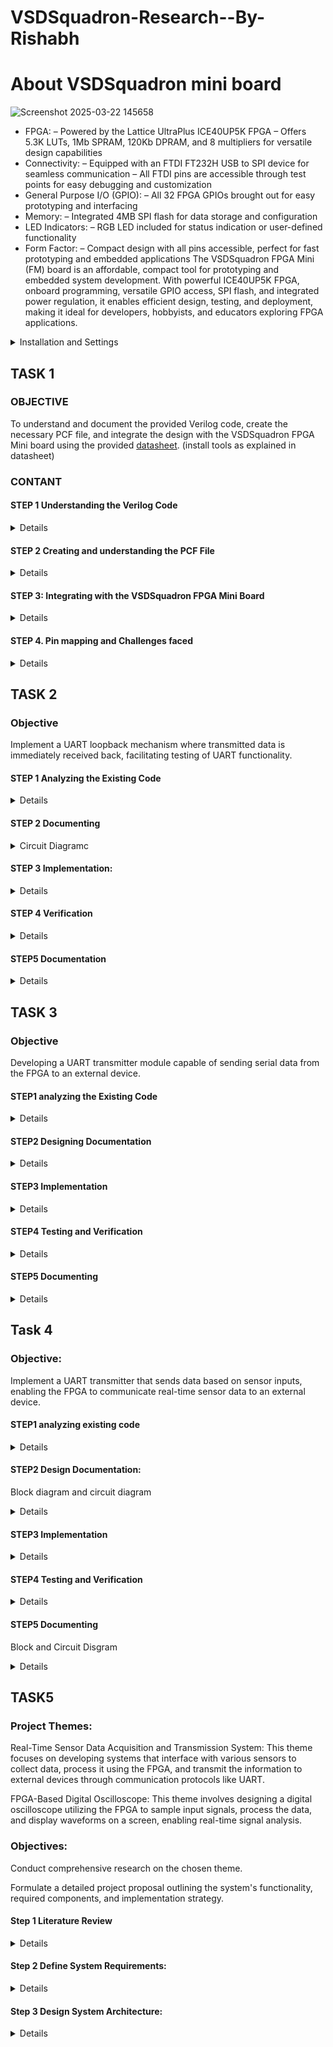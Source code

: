 
# VSDSquadron-Research--By-Rishabh

# About VSDSquadron mini board

![Screenshot 2025-03-22 145658](https://github.com/user-attachments/assets/f2f833da-6db8-4c9b-955e-eb50446aefdf)

* FPGA:
	– Powered by the Lattice UltraPlus ICE40UP5K FPGA
	– Offers 5.3K LUTs, 1Mb SPRAM, 120Kb DPRAM, and 8 multipliers for versatile design
	capabilities
* Connectivity:
	– Equipped with an FTDI FT232H USB to SPI device for seamless communication
	– All FTDI pins are accessible through test points for easy debugging and customization
* General Purpose I/O (GPIO):
	– All 32 FPGA GPIOs brought out for easy prototyping and interfacing
* Memory:
	– Integrated 4MB SPI flash for data storage and configuration
* LED Indicators:
	– RGB LED included for status indication or user-defined functionality
* Form Factor:
	– Compact design with all pins accessible, perfect for fast prototyping and embedded applications
	The VSDSquadron FPGA Mini (FM) board is an affordable, compact tool for prototyping and
	embedded system development. With powerful ICE40UP5K FPGA, onboard programming, versatile
	GPIO access, SPI flash, and integrated power regulation, it enables efficient design, testing, and
	deployment, making it ideal for developers, hobbyists, and educators exploring FPGA applications.



<details><summary>Installation and Settings
</summary>




Download VSDSquadron FPGA Mini (FM) Software on your laptop as given in datasheet

You should see a terminal window as shown in below

![Screenshot 2025-03-22 232318](https://github.com/user-attachments/assets/f8b2a65d-a4a8-4f3c-a7bc-760b5166fd82)

run the commands as given below 

```bash

cd
cd VSDSquadron_FM
cd blink_led
```


On the Virtual Machine, click on ”Devices → USB → FTDI Single RS232-HS [J900]” 

To confirm if the board is connected to the USB, type the ‘lsusb‘ command in the terminal.
You should see a line stating ”Future Technology Devices International,”


Then follow these commands

– Run the following command to clean up previous builds. Refer to Fig. 16:

```bash
make clean
```

Build the binaries for the FPGA board using below command.
```bash
make build
```
Flash the code to the external SRAM with the following command:

```bash
sudo make flash
```
Once the code is successfully flashed, you will see the RGB lights on the FPGA board
blinking.



![Screenshot 2025-03-14 183026](https://github.com/user-attachments/assets/b8fdef5e-e1b5-4ba9-9fdf-af6ce4daa6c5)




https://github.com/user-attachments/assets/7390f54b-6ee4-48ed-be00-6438f2513c5a



</details>



## TASK 1 

### OBJECTIVE

To understand and document the provided Verilog code, create the necessary PCF file, and integrate the design with the VSDSquadron FPGA Mini board using the provided [datasheet](https://www.vlsisystemdesign.com/wp-content/uploads/2025/01/VSDSquadronFMDatasheet.pdf). (install tools as explained in datasheet)

### CONTANT

#### STEP 1 Understanding the Verilog Code
<details>
	
##### 1.This could be understood and complete with help of this [link](https://github.com/thesourcerer8/VSDSquadron_FM/blob/main/led_blue/top.v)
   
##### 2.Review the module declaration 

 
 * Inputs and Outputs: 

   	  • output ``` wire led_red, led_blue, led_green``` : Declares three output signals, likely connected to LEDs. The wire keyword indicates they are simple connections, not memory elements. 

  	  • input wire ```hu_clk```: Declares an input signal, likely a clock signal from a hardware oscillator.
   
  	  • output wire ```testwire```: Another output signal, its purpose is revealed later. 

  * Internal Signals:
    
	  • wire ```int_osc```: Declares an internal wire, likely intended as a clock signal. 

   	  • reg [27:0] ```frequency_counter_i```: Declares a 28-bit register named ```frequency_counter_i```. Registers store values and are used for counting or storing state.

  * Assignment:
     
  	• assign ```testwire``` = ```frequency_counter_i```[5]; This line continuously assigns the value of the 6th bit (index 5) of the ```frequency_counter_i``` register to the testwire output.
  
  * Always Block: 

   	• ```always @(posedge int_osc) begin ... end```: This block describes sequential logic that executes on the rising edge of the ```int_osc``` signal. 
	
   	• ```frequency_counter_i <= frequency_counter_i + 1'b1```: Inside the block, the ```frequency_counter_i``` register is incremented by 1 on each rising edge of ```int_osc```. 1'b1 represents a 1-bit binary value of 1.

##### 3. Analyze the internal components

 * Internal Oscillator Configuration: 
	
   	• ```SB_HFOSC```: This seems to be a module or macro representing a high-frequency oscillator. 
	
   	• ```#(.CLKHF_DIV("0b10"))```: This part configures the clock divider for the oscillator. "0b10" likely sets the division factor to 2 (binary representation). 
	
   	• ```u_SB_HFOSC```: This is the instance name of the oscillator module. 
	
   	• ```(.CLKHFPU(1'b1), .CLKHFEN(1'b1), .CLKHF(int_osc))```: This connects signals to the oscillator instance: 
	
  	• ```.CLKHFPU(1'b1)```: Probably enables the clock pull-up. 
	
  	• ```.CLKHFEN(1'b1)```: Likely enables the clock output. 
	
  	• ```.CLKHF(int_osc)```: Connects the oscillator output to the signal int_osc. 

  * RGB Primitive Instantiation: 
	
   	• ```SB_RGBA_DRV```: This is likely a module for controlling an RGB LED. 
	
   	• ```RGB_DRIVER```: This is the instance name of the RGB driver module. 

	• ```RGBLEDEN (1'b1)```: Enables the RGB LED. 1'b1 represents a 1-bit value set to 1 (high). 
	
   	• ```RGB0PWM (1'b0), // red```: Controls the pulse-width modulation (PWM) for the red component of the RGB LED. 1'b0 means it's initially off. 
	
   	• ```RGB1PWM (1'b0), // green```: Controls the PWM for the green component, also initially off. • RGBLEDEN (1'b1): Enables the RGB LED. 1'b1 represents a 1-bit value set to 1 (high). 
	
   	• ```RGB0PWM (1'b0), // red```: Controls the pulse-width modulation (PWM) for the red component of the RGB LED. 1'b0 means it's initially off. 
	
   	• ```RGB1PWM (1'b0), // green```: Controls the PWM for the green component, also initially off. 
	
   	• ```RGB2PM (1'b1), // blue```: Controls the PWM for the blue component, initially on. 
	
   	• ```CURREN (1'b1)```: Enables the current source for the LED. 
	
   	• ```RGB0 (led_red), RGB1 (led_green), RGB2 (led_blue)```: Connects the module's internal signals to external signals for the red, green, and blue LEDs. 

  * Parameter Overrides: 
	
   	• ```//Actual Hardware connection```: This comment suggests the following lines configure hardware-specific parameters. 
	
   	• ```defparam RGB_DRIVER.RGB0_CURRENT``` = "0b000001";: Sets the current for the red LED to a binary value of 000001. 
	
   	• ```defparam RGB_DRIVER.RGB1_CURRENT``` = "0b000001";: Sets the current for the green LED. 
	
   	• ```defparam RGB_DRIVER.RGB2_CURRENT``` = "0b000001";: Sets the current for the blue LED.
    </details>

     

#### STEP 2  Creating and understanding the PCF File

<details>

 ##### 
 1.view the PCF file from this [link](https://github.com/rishabh7823/VSDSquadron-Research--By-Rishabh/blob/main/task1-ledgreen/VSDSquadronFM.pcf). 

	
 #### 2.Understanding the pins from PCF file 

* The pins -

  - ```led_red``` -> Pin 39

  - ```led_blue``` -> Pin 40

  - ```led_green``` -> Pin 41

  - ```hw_clk``` -> Pin 20

  - ```testwire``` -> Pin 17

	1. ```led_red 39```: This line assigns the signal named "led_red" to pin number 39 on the FPGA. This likely connects an LED (light-emitting diode) to that pin, allowing the design to control the LED's state (on/off).
   
	2. ```led_blue 40```: Similarly, this assigns the signal "led_blue" to pin 40, likely controlling another LED.
 
	3. ```led_green 41```: This assigns "led_green" to pin 41, controlling a third LED.
   
	4. ```hw_clk 20```: This assigns the hardware clock signal "hw_clk" to pin 20. This pin will provide the timing reference for the FPGA's internal operations.
   
	5. ```testwire 17```: This assigns a signal named "testwire" to pin 17, potentially for testing or debugging purposes.

#### 3. cross-reference of the pins 

* This mapping is crucial for correctly connecting and controlling external components or internal logic within the FPGA design. Each signal assignment defines the physical connection point on the FPGA board for that particular signal. For instance, the led_red signal is assigned to pin 39, meaning that the red LED will be controlled through this pin. Similarly, other signals like led_blue, led_green, hw_clk, and testwire are assigned to pins 40, 41, 20, and 17, respectively. These assignments are essential for proper hardware operation and must be consistent with the Verilog code and the board's hardware design.
 </details> 


#### STEP 3: Integrating with the VSDSquadron FPGA Mini Board

<details>

#### Create all the following files in task1-ledblue,task1-ledgreen,task1-ledred and run the following commands

####
1.Reviewing the VSDSquadron FPGA Mini board [datasheet](https://www.vlsisystemdesign.com/wp-content/uploads/2025/01/VSDSquadronFMDatasheet.pdf) to understand its features and pinout.

####  
2. Use the datasheet to correlate the physical board connections with the [PCF](https://github.com/rishabh7823/VSDSquadron-Research--By-Rishabh/blob/main/task1-ledblue/VSDSquadronFM.pcf) file and [Verilog](https://github.com/rishabh7823/VSDSquadron-Research--By-Rishabh/blob/main/task1-ledblue/top.v) code.

####
3. Connecting the board to the computer as described in the datasheet using USB-C and ensuring FTDI connection

4. Follow the provided [Makefile](https://github.com/rishabh7823/VSDSquadron-Research--By-Rishabh/blob/main/task1-ledblue/Makefile) for building and flashing the Verilog code:

```
make clean
make build
sudo make flash
``` 

#### Observing the behavior of the RGB LED on the board to confirm successful programming - 

##### Follow the steps

1. ![Screenshot 2025-03-20 203212](https://github.com/user-attachments/assets/c73df39c-f278-4df8-9c36-31be7ccd5d8e)

2. ![Screenshot 2025-03-19 220519](https://github.com/user-attachments/assets/d40ad02f-8908-49df-b942-094e06c5c144)

3. ![Screenshot 2025-03-20 201130](https://github.com/user-attachments/assets/35bd9966-52b8-4f73-afd4-f1768f935e84)

4. ![Screenshot 2025-03-20 202509](https://github.com/user-attachments/assets/01f40e78-c20f-4f10-9374-9f756e6deada)

5. ![Screenshot 2025-03-20 203148](https://github.com/user-attachments/assets/0834e236-0557-4567-a8c7-886fc7f08a59)

6. ![Screenshot 2025-03-22 141419](https://github.com/user-attachments/assets/8493294e-b118-47e4-b6f3-f57b221c94e8)

7. ![Screenshot 2025-03-22 141451](https://github.com/user-attachments/assets/5bc43564-2682-463c-b4e4-cc69c901f5b0)

8. ![Screenshot 2025-03-22 141704](https://github.com/user-attachments/assets/2eca16e7-4c38-4493-9de2-dfe38db33386)

</details>

#### STEP 4. Pin mapping and Challenges faced

<details>

##### Pin mapping details from the PCF file


![Screenshot 2025-03-24 130736](https://github.com/user-attachments/assets/66bf2cd0-d881-4385-9d21-c7cb1a08c8d0)


##### Challenges faced
 
 I was completely blank at the beginning after connecting the FPGA Mini. However, when it worked well, I felt confident that I could do it. But after writing the Verilog and PCF files, I again faced problems connecting the board. Fortunately,Kunal sir and TA helped me solve the problem. 

google and AI helped me to understand verilog code and PCF file
</details>



## TASK 2

### Objective

Implement a UART loopback mechanism where transmitted data is immediately received back, facilitating testing of UART functionality.

#### STEP 1 Analyzing the Existing Code

<details> 
	
##### UART:

The Universal Asynchronous Receiver/Transmitter (UART) is a fundamental serial communication protocol prevalent in embedded systems and digital hardware. Its asynchronous nature distinguishes it from synchronous protocols, relying on pre-configured baud rates for timing synchronization between communicating entities.UART is implemented in a wide array of devices, from microcontrollers and embedded systems to personal computers and various communication interfaces. It can be seen in this [link](https://github.com/thesourcerer8/VSDSquadron_FM/blob/main/uart_loopback/top.v) it belonges to this [repository](https://github.com/thesourcerer8/VSDSquadron_FM/tree/main/uart_loopback)

* Module Declaration:
	
 	*```module top (...)```: Defines a module named top with input and output signals.

	*```output wire led_red, // Red```: Declares an output wire named led_red for a red LED.

	*```output wire led_blue, // Blue```: Declares an output wire named led_blue for a blue LED.

	*```output wire led_green, // Green```: Declares an output wire named led_green for a green LED.

	*```output wire uarttx, // UART Transmission pin```: Declares an output wire for UART transmission.

	*```input wire uartrx, // UART Transmission pin```: Declares an input wire for UART reception.

	*```input wire clk```: Declares an input wire for a clock signal.

* Internal Signals:

	*```wire int_osc```: Declares a wire named int_osc for the internal oscillator signal.

	*```reg [27:0] frequency_counter_i```: Declares a 28-bit register named frequency_counter_i to count clock cycles.

* Internal Oscillator:

	*```SB_HFOSC #(.CLKI_DIV("0b10")) U_SB_HFOSC (.CLKHFPU(2'b11), .CLKHFEN(1'b1), .CLKHF(int_osc));```: Instantiates a high-frequency oscillator (HFOSC) primitive

	*```CLKI_DIV("0b10")```: Sets the input clock divider.

	*```CLKHFPU(2'b11)```: Enables the high-frequency output.

	*```CLKHFEN(1'b1)```: Enables the HFOSC.

	*```CLKHF(int_osc)```: Connects the HFOSC output to the int_osc signal.

* UART Assignment:

	*```assign uarttx = uartrx```: Assigns the value of uartrx to uarttx, likely for echoing received data.

* Counter

	*This section defines a counter that increments on the rising edge of the ```int_osc ```signal.

	*f```requency_counter_1``` is incremented by 1 on each clock cycle.

	*The comment suggests this counter is related to generating a ```9600 Hz clock signal```, but the actual clock generation logic isn't shown here.

* Instantiate RGB primitive

	*These lines serve as comments, indicating that the following code instantiates an ```RGB LED driver```.

* RGB Driver instantiation

	*```SB_RGBA_DRV RGB_DRIVER (...) ```instantiates a module (likely a pre-defined primitive in the FPGA library) to drive the RGB LED.

	*```RGBLEDEN(1'b1)```: Enables the RGB LED.

	*```RGBBPMM(uartrx), AGBIPMM(uartrx), RGB2PMM(uartrx)```: These likely control the pulse-width modulation (PWM) for the blue, green, and red components of the RGB LED, respectively. uartrx suggests that these are controlled by a UART receive signal.

	*```CURREN(1'b1)```: might set the current limit for the LED.

	*```RGB0(led_green), RGB1(led_blue), RGB2(led_red)```: Connect the RGB driver outputs to the actual LED signals.

* Parameter definitions

	*```defparam RGB_DRIVER.RGB0_CURRENT = "66000001"```;

	*```defparam RGB_DRIVER.RGB1_CURRENT = "86000001"```;

	*```defparam RGB_DRIVER.RGB2_CURRENT = "0b000001"```;

	*These lines define the current settings for the ```red, green, and blue LEDs```. The values are specified in binary format. These parameters likely control the brightness or intensity of the LEDs.

* Endmodule

	*This line indicates the end of the module definition.


  understanding uart loopback


  Module Declaration:
  
	module ```uart_txlni (...) ```defines the start of the module named uart_txlni and lists its input and output signals.


* Inputs
	
 	```clk```: Clock signal for synchronous operation.

	```txbyte```: 8-bit data to be transmitted.

	```senddata```: Trigger signal to start transmission.

* Outputs:

 	```txalone```: Signal indicating transmission completion.

	```tx```: Serial output data line.

	```Parameters```:

	```STATE_IDLE, STATE_STARTTX, STATE_TXIMS, STATE_TXOONE```: Define the states of a finite state machine (FSM) that controls the transmission process. These states likely correspond to:

	```IDLE```: Waiting for data to transmit.

	```STARTTX```: Sending the start bit.

	```TXIMS```: Transmitting data bits.

	```TXOONE```: Sending the stop bit.

* State Variables:

* state: Current state of the FSM.


  	```buf_tx```: Buffer to hold the data being transmitted.

 	```bits_sent```: Counter to track the number of bits transmitted.

	```tabit```: Current bit being transmitted.

	```txadone```: Flag indicating transmission is done.

* Wiring:

	```assign tx = tabit```: Continuously assigns the value of tabit to the output signal tx.

* Always Block:

 	(The always block is incomplete in the image but is a crucial part of the design)

 	This block would contain the logic for the FSM, describing how the state transitions occur based on the input signals and current state. It would also handle loading data into buf_tx, shifting out bits, and managing the txalone signal.

* Clocked Process:

 	The always @(posedge clk) block indicates a process that executes on every rising edge of the clock signal clk. This is a common way to implement sequential logic in hardware.

	State Machine:

	The code implements a state machine to manage the different stages of the serial transmission. The states appear to be:

	```STATE_BLE```: Initial state, potentially waiting for data to send.

	```STATE_STARTTX```: Sending the start bit.

	```STATE_TXING```: Transmitting the data bits.

	```STATE_TXDONE```: Transmission complete.

	```STATE_IDLE```: Idle state after transmission.

* Sending Data:

 	The code checks if senddata is high and the current state is ```STATE_BLE```. If true, it initiates the transmission by transitioning to ```STATE_STARTTX```, loading the data to be transmitted ```(tmytej)``` into a ```buffer (buf_tx)```, and setting

  	```txalone``` to low.

	In the ```STATE_STARTTX```, it sets txbit to low to send the ```start bit``` and transitions to ```STATE_TXING```.

	In ```STATE_TXING```, it transmits the data bits from ```buf_tx``` one by one on each clock cycle until all 8 bits are sent.

	After sending all bits, it transitions to ```STATE_TXDONE```.

	In ```STATE_TXDONE```, it sets ```txalone``` to high and returns to ```STATE_IDLE```.

* Variables:

 	senddata: Signal to initiate data transmission.

 	state: Current state of the state machine.

	```buf_tx```: Buffer to hold the data being transmitted.

	```txalone```: Signal indicating if the transmitter is idle or busy.

	```txbit```: The current bit being transmitted.

	```bits_sent```: Counter for the number of bits sent.

	```tmytej```: Data to be transmitted.

</details>


#### STEP 2 Documenting

<details>

![Screenshot 2025-03-26 173239](https://github.com/user-attachments/assets/291c7cda-3898-490d-a7e3-4be80dac5903)

key components :

   - High frequency osillator [int_osi}
   - Frequency counter

* Block diagram 

 ![Screenshot 2025-03-26 184547](https://github.com/user-attachments/assets/9d55b122-5e7a-454b-a9cd-89c337079693)



 <summary> Circuit Diagramc</summary>
</details>

#### STEP 3 Implementation:

<details>

First we need to create folder with files  [Makefile](https://github.com/rishabh7823/VSDSquadron-Research--By-Rishabh/blob/main/uart_loopback/Makefile) , [PCF](https://github.com/rishabh7823/VSDSquadron-Research--By-Rishabh/blob/main/uart_loopback/VSDSquadronFM.pcf) , [uart.trx](https://github.com/rishabh7823/VSDSquadron-Research--By-Rishabh/blob/main/uart_loopback/uart_trx.v) .The folder would be named as [uart_loopback](https://github.com/rishabh7823/VSDSquadron-Research--By-Rishabh/tree/main/uart_loopback).

![Screenshot 2025-03-26 185253](https://github.com/user-attachments/assets/57cac362-59e9-42f9-9b83-2bcf046df79c)

![Screenshot 2025-03-26 185308](https://github.com/user-attachments/assets/125458f5-8a34-4774-9466-0df6686b9f26)

We should use these commands -

```
cd

cd VSDSquadron_FM

cd uart_loopback

lsusb

make clean

make build

sudo make flash

```

![Screenshot 2025-03-25 144313](https://github.com/user-attachments/assets/9c70fe8e-a586-41ba-a24b-628e22150033)

![Screenshot 2025-03-26 185230](https://github.com/user-attachments/assets/487d24a0-72bf-4402-9dc3-70c9fa67c6fe)

</details>


#### STEP 4 Verification

<details>

First we should download a app known as Docklight version 2.4

Then you should ensure that the baud rate should be 9600 then the communication mode should be on send/recieve then the COMs would be desided by the device if the FGI board is connected.

Then double click on the small blue box below name in send sequences and enter a name then select a format and then type your message, click OK and then verify that this has entered in send sequences.

![Screenshot 2025-03-26 201726](https://github.com/user-attachments/assets/87a67f93-19ff-4a29-b0b7-950f73190028)

![Screenshot 2025-03-26 202849](https://github.com/user-attachments/assets/a176aeaa-b803-4705-bcd9-f35d315723e7)

![Screenshot 2025-03-25 173121](https://github.com/user-attachments/assets/bd14fa8e-3fa0-4ffc-b529-b34e52c6448f)

</details>


#### STEP5 Documentation 

<details>

* Circuit and Block diagram 


![Screenshot 2025-03-26 173239](https://github.com/user-attachments/assets/be830e02-0e92-4c2b-a6d2-1babfafb6209)


key components :

   - High frequency osillator [int_osi}
   - Frequency counter

![Screenshot 2025-03-26 184547](https://github.com/user-attachments/assets/554b2659-69da-4dde-81c0-41a453137a6d)



* Testing results

![Screenshot 2025-03-25 173121](https://github.com/user-attachments/assets/16ebbb6b-6370-4124-863a-bc2624ad3b69)

The final video 

https://github.com/user-attachments/assets/1cfc7557-5063-4234-a985-b70969fcd68b

</details>


## TASK 3

### Objective

Developing a UART transmitter module capable of sending serial data from the FPGA to an external device.

#### STEP1 analyzing the Existing Code

<details>
  
UART_TRX.V

 1. File Inclusion

  * This includes the Verilog file ```uart_trx.v```, which likely contains the UART transmission module ```uart_tx_8n1```.

2. Module Declaration

 * The module ```top``` has:

   output pins for RGB LEDs

   output for UART transmission ```uarttx```

   input clock signal ```hw_clk```

 3. Internal Signals

  * ```int_osc```: Stores the internal oscillator signal.

  * ```frequency_counter_i```: 28-bit counter used for LED control and timing operations.

4. 9600 Hz Clock Generation
 
  * 9600 Hz clock ```clk_9600``` is derived from the 12 MHz internal oscillator.

  * The counter ```cntr_9600``` toggles ```clk_9600``` when it reaches ```625``` cycles ```12,000,000 / 9600 ≈ 625```.

5. UART Transmission

  * UART Module ```uart_tx_8n1```:

     Clock Input: ```clk_9600```

     Byte to Transmit: "D" (ASCII character 'D')

     Send Condition: When ```frequency_counter_i[24]``` is high.

     TX Output: Connected to ```uarttx```.

6. Internal Oscillator Setup

   * SB_HFOSC is a high-frequency oscillator with a division factor ```0b1```, which likely divides the base clock to 12 MHz.

7. Frequency Counter & 9600 Hz Clock Logic

   * The counter increments on each positive edge of ```int_osc```.

   * A 9600 Hz clock is generated by toggling ```clk_9600``` every 625 cycles.

  8.RGB LED Control

 * RGB LED Driver ```SB_RGBA_DRV```:

   - ```RGBLEDEN(1'b1)```: Enables the LED driver.

   - RGBxPWM signals control the color based on ```frequency_counter_i```:

     Green ```led_green```: When ```frequency_counter_i[24]``` & ```frequency_counter_i[23]``` is high.

     Blue ```led_blue```: When ```frequency_counter_i[24]``` & ```~frequency_counter_i[23]``` is high.

     Red ```led_red```: When ```~frequency_counter_i[24]``` & ```frequency_counter_i[23]``` is high.

* These conditions cycle LED colors based on the counter.

9. LED Brightness Configuration

   * Sets the current levels for RGB LEDs to a low value ```0b000001```.
  
##### TOP.V

1. Module Overview

	This module has:

  	Inputs:

  	```clk```: Clock signal.

 	 ```txbyte```: 8-bit data to be transmitted.

	 ```senddata```: Signal to initiate transmission.

 	 Outputs:

 	 ```txdone```: Indicates transmission completion.

 	 ```tx```: UART output signal (serial data line).

2. Parameter Definitions

      These define different states of the UART transmitter:

      ```STATE_IDLE``` (0) → Waiting for data.

      ```STATE_STARTTX```(1) → Sending start bit (low signal).

      ```STATE_TXING``` (2) → Sending 8 data bits.

      ```STATE_TXDONE``` (3) → Sending stop bit and marking transmission as complete.

3. State Variables

   ```state```: Stores the current state of the UART module.

   ```buf_tx```: Holds the byte being transmitted.

   ```bits_sent```: Counts how many bits have been sent.

   ```txbit```: Holds the TX pin state (idle is high).

   ```txdone```: Set to 1 when transmission is finished.

4. TX Wire Connection

   The output signal ```tx``` is directly assigned to ```txbit```, which is modified in the always block.

5. Always Block (Sequential Logic)

   The UART transmission operates on the rising edge of the clock.

6. Start Condition

   If ```senddata``` is 1 and the module is IDLE, it:

   Moves to ```STATE_STARTTX```.

   Loads ```txbyte``` into ```buf_tx```.

   Clears ```txdone```.

   If still IDLE, it ensures ```txbit``` stays HIGH (UART idle state).

7. Start Bit Transmission

   The start bit (0) is sent to the ```tx``` line.

   The module moves to ```STATE_TXING```.

8. Sending Data Bits

   The LSB (Least Significant Bit) is sent first.

   The buffer ```buf_tx``` is shifted right so the next bit moves to ```buf_tx[0]```.

   ```bits_sent``` is incremented.

9. Stop Bit and Transmission Completion

    After 8 data bits, a stop bit (HIGH 1) is sent.

    The bit counter resets.

    The module moves to ```STATE_TXDONE```.

10. Mark Transmission as Done

    The ```txdone``` flag is set to 1, indicating that the transmission has finished.

    The module returns to IDLE mode.


TOP.V

1. Module Overview

This module has:

Inputs:

   ```clk```: Clock signal.

   ```txbyte```: 8-bit data to be transmitted.

   ```senddata```: Signal to initiate transmission.

Outputs:

   ```txdone```: Indicates transmission completion.

   ```tx```: UART output signal (serial data line).

2. Parameter Definitions

   These define different states of the UART transmitter:

   ```STATE_IDLE``` (0) → Waiting for data.

   ```STATE_STARTTX``` (1) → Sending start bit (low signal).

   ```STATE_TXING``` (2) → Sending 8 data bits.

   ```STATE_TXDONE``` (3) → Sending stop bit and marking transmission as complete.

3. State Variables

   ```state```: Stores the current state of the UART module.

   ```buf_tx```: Holds the byte being transmitted.

   ```bits_sent```: Counts how many bits have been sent.

   ```txbit```: Holds the TX pin state (idle is high).

   ```txdone```: Set to 1 when transmission is finished.

4.  TX Wire Connection

  The output signal ```tx``` is directly assigned to ```txbit```, which is modified in the always block.

5.  Always Block (Sequential Logic)

   The UART transmission operates on the rising edge of the clock.

6. Start Condition

   If ```senddata``` is 1 and the module is IDLE, it:

   Moves to ```STATE_STARTTX```.

   Loads ```txbyte``` into ```buf_tx```.

Clears txdone.

If still IDLE, it ensures txbit stays HIGH (UART idle state).

7. Start Bit Transmission

   The start bit (0) is sent to the ```tx``` line.

   The module moves to ```STATE_TXING```.

8. Sending Data Bits

   The LSB (Least Significant Bit) is sent first.

   The buffer ```buf_tx``` is shifted right so the next bit moves to ```buf_tx[0]```.

   ```bits_sent``` is incremented.

9. Stop Bit and Transmission Completion

    After 8 data bits, a stop bit (HIGH 1) is sent.

    The bit counter resets.

    the module moves to ```STATE_TXDONE```.

10. Mark Transmission as Done

    The ```txdone``` flag is set to 1, indicating that the transmission has finished.

    The module returns to IDLE mode.

</details>

#### STEP2 Designing Documentation

<details>

 block diagram detailing the UART transmitter module.

 ![Screenshot 2025-03-31 122928](https://github.com/user-attachments/assets/eff6a7a2-3876-42d0-9e91-4460f7d8f670)

 circuit diagram illustrating the FPGA's UART TX pin connection to the receiving device.

![Screenshot 2025-03-31 121139](https://github.com/user-attachments/assets/03f4d68f-b6e7-44e5-aaee-51879f9b919a)

</details>

#### STEP3 Implementation

<details>

 Hardware setup

 * Refer to the [Datasheet](https://www.vlsisystemdesign.com/wp-content/uploads/2025/01/VSDSquadronFMDatasheet.pdf) and these [files](https://github.com/rishabh7823/VSDSquadron-Research--By-Rishabh/tree/main/uart_tx) for board details.
 * Ensure that you have connected the USB
 * Then make the folder named as uart_tx
 * Then put these commands

   ``` cd ```
   
   ``` cd VSDSquadron_FM ```
   
   ``` cd uart_tx ```
   
   ``` lsusb ```
   
   ``` make clean ```
   
   ``` make build ```
   
   ``` sudo make flash ```

* Like this

![Screenshot 2025-03-29 140217](https://github.com/user-attachments/assets/9dc5b566-fbdf-4377-bfba-171232818a21)

![Screenshot 2025-03-29 140233](https://github.com/user-attachments/assets/08a6cfb3-b483-48d4-b64d-61371b87b563)

![Screenshot 2025-03-29 140246](https://github.com/user-attachments/assets/a9db10c5-4776-48bb-a077-12f4f11e6fe9)

</details>

#### STEP4 Testing and Verification

<details>

 * Instal PUtty by this [link](https://www.chiark.greenend.org.uk/~sgtatham/putty/latest.html)
 * make sure you know your communication number [in my case it was COM3]
 * Then check if the `D's are showing up
 * Like this :-

   ![Screenshot 2025-03-29 141226](https://github.com/user-attachments/assets/4f9300e5-149c-4bca-a221-a5ddeb473c56)

  https://github.com/user-attachments/assets/c91b4c03-955f-43ac-bed0-3ac1a3e8861b

  https://github.com/user-attachments/assets/c3d32de6-4399-4993-8841-e48542625c2f

  ![Screenshot 2025-03-31 130233](https://github.com/user-attachments/assets/ab74fef8-5442-4ff3-bddc-0b790a179b0a)

  ![Screenshot 2025-03-31 130242](https://github.com/user-attachments/assets/ddd43daa-6f06-4867-a479-0f368a3bfa9c)

  ![Screenshot 2025-03-31 130252](https://github.com/user-attachments/assets/c89a30a2-7594-468c-903b-feff03621a3c)

  ![Screenshot 2025-03-31 130259](https://github.com/user-attachments/assets/063dbf65-97c1-478a-80f3-09d20bcc1ab1)

</details>

#### STEP5 Documenting

<details>

 Block diagram -

 ![Screenshot 2025-03-31 121139](https://github.com/user-attachments/assets/11a23414-4aec-4ece-a985-bb43db4fb690)

 Circuit diagram -

 ![Screenshot 2025-03-31 122928](https://github.com/user-attachments/assets/cd73bd81-1f40-48fd-b7ae-997a37003217)

</details>


## Task 4

### Objective: 

Implement a UART transmitter that sends data based on sensor inputs, enabling the FPGA to communicate real-time sensor data to an external device.

#### STEP1 analyzing existing code

<details>

TOP.V

1. File Inclusion

   This includes an external Verilog file ```uart_trx.v```, which likely contains the UART transmitter ```(uart_tx_8n1)``` and possibly a UART receiver.

2. Module Declaration

   LEDs (led_red, led_blue, led_green) are used to indicate status based on received UART data.

   ```uarttx``` (UART Transmit Pin) sends data to an external device.

   ```uartrx```(UART Receive Pin) receives data, used to control LEDs.

   ```hw_clk``` (Hardware Clock Input) is the system clock.

3. Internal Signals

   ```int_osc```: Internal oscillator signal.

   ```frequency_counter_i```: A 28-bit counter used for timing operations.

4. Generating 9600 Hz Clock from 12 MHz

   ```clk_9600```: A clock signal for UART transmission.

   ```cntr_9600```: A counter used to divide the 12 MHz system clock.

   ```period_9600``` = 625: Defines how often the clock toggles to achieve 9600 baud rate.

5. UART Transmitter

   Instantiates the ```uart_tx_8n1``` module, which transmits ASCII character "D".

   ```senddata```(frequency_counter_i[24]) triggers data transmission periodically.

6. Internal Oscillator

   ```SB_HFOSC``` is an FPGA primitive used for generating an internal high-frequency oscillator clock.

   ```CLKHF_DIV``` ("0b10") sets the frequency division.

7. Counter for Clock Division

   Increments ```frequency_counter_i``` on every clock pulse.

   Generates a 9600 Hz clock by toggling ```clk_9600``` every 625 cycles.

8. RGB LED Control (Using UART RX Data)

   RGB LEDs are controlled directly by the received UART signal ```(uartrx)```.

   This means when data is received via UART, the LEDs will turn on/off accordingly.

   ```SB_RGBA_DRV```is an FPGA primitive for driving RGB LEDs.

9. LED Current Configuration

    Sets the current drive strength for each LED.

UART_TRX,V

1. Module I/O

   ```clk``` → Input clock for timing UART transmission.

   ```txbyte``` → The 8-bit data to be transmitted.

   ```senddata``` → Signal to start transmission.

   ```txdone``` → Output signal indicating the transmission is complete.

   ```tx ```→ UART TX output (connected to the receiving device's RX pin).

2. UART 8N1 Transmission Format

   Start Bit (0): Signals the beginning of data transmission.

   8 Data Bits: Actual data being sent (LSB first).

   Stop Bit (1): Marks the end of transmission.

3. Parameters: UART State Machine

   ```STATE_IDLE``` (0) → UART is idle, waiting for data.

   ```STATE_STARTTX``` (1) → Sends the start bit (0).

   ```STATE_TXING``` (2) → Sends 8 data bits (LSB first).

   ```STATE_TXDONE``` (3) → Sends stop bit (1), then returns to idle.

4. Registers (State Variables)

   ```state``` → Holds the current state of the UART FSM.

   ```buf_tx``` → Stores txbyte temporarily while transmitting.

   ```bits_sent``` → Tracks the number of bits sent.

   ```txbit``` → Stores the TX line value (default = 1, idle).

   `txdon`e → Indicates transmission completion.

5. TX Line Output

   Assigns the `txbit` value to tx, ensuring it drives the TX pin.

6. IDLE STATE: Waiting for Data

   If senddata == 1, the module loads txbyte into `buf_tx` and moves to `STATE_STARTTX`.

   Otherwise, TX line remains high (1) (idle state).

7. `START BIT`: Send Low (0)

   The TX line is pulled low (0) to indicate the start of transmission.

   Moves to `STATE_TXING` to begin sending data bits.

8. TRANSMIT 8 DATA BITS

   TX line is set to the LSB `(buf_tx[0])`.

   Right shift (>>1) the buffer to get the next bit.

   Increment `bits_sent` until all 8 bits are transmitted.

9. STOP BIT: Send High (1)

    Sends stop bit (1) to indicate end of transmission.

    Resets `bits_sent` to 0 and moves to `STATE_TXDONE`.

10. TX DONE & RETURN TO IDLE

    `txdone` is set to 1 to indicate transmission completion.

    Returns to `STATE_IDLE` to wait for new data.
 
</details>

#### STEP2 Design Documentation:

Block diagram and circuit diagram 

<details>

 ![Screenshot 2025-04-02 210644](https://github.com/user-attachments/assets/9a50fe1b-bcd3-4471-9b42-acb1537ef3dd)

 ![Screenshot 2025-04-04 165918](https://github.com/user-attachments/assets/1ec9b008-e537-4897-9b7b-b9092c9a71d6)

</details>


#### STEP3 Implementation

<details>

 Follow thes steps :

 * First create a folder in VSDSquadron_FM named as [uart_tx_sense](https://github.com/rishabh7823/VSDSquadron-Research--By-Rishabh/tree/main/uart_tx_sense)

 * Then open terminal and put these commands

 `cd`

 `cd VSDSquadron_FM`

 `cd uart_tx_sense`

 `lsusb`

 `make clean`

 `make build`

 `sudo make flash`

* like This:

![Screenshot 2025-04-02 224015](https://github.com/user-attachments/assets/70f20054-4551-4e7d-919a-062250dfb68c)

![Screenshot 2025-04-02 224030](https://github.com/user-attachments/assets/1fba2938-6c20-4c0d-9e06-34901d569a2c)

![Screenshot 2025-04-02 224432](https://github.com/user-attachments/assets/59893930-a706-4b5f-8395-238f890d77e4)

![Screenshot 2025-04-04 154714](https://github.com/user-attachments/assets/3fa84a22-7f19-4005-a3e6-ed83841913cc)  

 </details>

 #### STEP4 Testing and Verification

<details>

* Instal PUtty by this [link](https://www.chiark.greenend.org.uk/~sgtatham/putty/latest.html)

* make sure you know your communication number [in my case it was COM3]

* Then check if the `D's are showing up

* Like this :-

![Screenshot 2025-04-04 161015](https://github.com/user-attachments/assets/e23abf85-362f-4ac4-aca3-8c1a64ac18e4)

https://github.com/user-attachments/assets/fc8e212b-21b1-42a8-b065-d60e6017b65c

</details>

#### STEP5 Documenting

Block and Circuit Disgram

<details>

![Screenshot 2025-04-02 210644](https://github.com/user-attachments/assets/06022be0-cdf5-4db0-a3e8-f3787d2e2c98)

![Screenshot 2025-04-04 165918](https://github.com/user-attachments/assets/4121d2a6-030d-49aa-b7b2-60e4c97d0fc9)

</details>


## TASK5 

### Project Themes:

Real-Time Sensor Data Acquisition and Transmission System: This theme focuses on developing systems that interface with various sensors to collect data, process it using the FPGA, and transmit the information to external devices through communication protocols like UART.​

FPGA-Based Digital Oscilloscope: This theme involves designing a digital oscilloscope utilizing the FPGA to sample input signals, process the data, and display waveforms on a screen, enabling real-time signal analysis.

### Objectives:

Conduct comprehensive research on the chosen theme.

Formulate a detailed project proposal outlining the system's functionality, required components, and implementation strategy.

#### Step 1 Literature Review

<details> 

By doing some extensive research i found out about this [PROJECT](https://www.circuits-diy.com/ultrasonic-sensor-with-buzzer-using-arduino/).

</details>

#### Step 2 Define System Requirements:

<details>

In this project we need these components:

Hardware: Buzzer , HC-SR04 ultrasonic sensor or simmilar , and some jumper wire's , BreadBoard

Software: Docklight , PUtty

</details>

#### Step 3 Design System Architecture:

<details>

 Block diagram:

 ![Screenshot 2025-04-06 172505](https://github.com/user-attachments/assets/97f9fa96-384d-41f1-ab1a-885c8d2380a0)

 Note : there is another board in behalf of FGMA mini board

 Circuit diagram:

 ![image](https://github.com/user-attachments/assets/cdb7c29f-f612-44b1-bcdf-959d7db7dd58)

</details>
